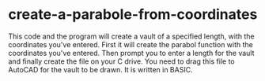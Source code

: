 # create-a-parabole-from-coordinates
This code and the program will create a vault of a specified length, with the coordinates you've entered. First it will create the parabol function with the coordinates you've entered. Then prompt you to enter a length for the vault and finally create the file on your C drive. You need to drag this file to AutoCAD for the vault to be drawn.
It is written in BASIC.

